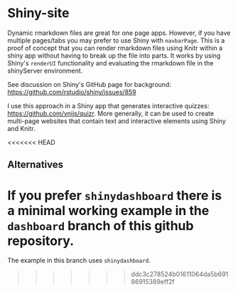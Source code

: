 # Shiny-site

Dynamic rmarkdown files are great for one page apps. However, if you have multiple pages/tabs you may prefer to use Shiny with `navbarPage`. This is a proof of concept that you can render rmarkdown files using Knitr within a shiny app without having to break up the file into parts. It works by using Shiny's `renderUI` functionality and evaluating the rmarkdown file in the shinyServer environment.

See discussion on Shiny's GitHub page for background: https://github.com/rstudio/shiny/issues/859

I use this approach in a Shiny app that generates interactive quizzes: https://github.com/vnijs/quizr. More generally, it can be used to create multi-page websites that contain text and interactive elements using Shiny and Knitr.

<<<<<<< HEAD
## Alternatives

If you prefer `shinydashboard` there is a minimal working example in the `dashboard` branch of this github repository. 
=======
The example in this branch uses `shinydashboard`.

>>>>>>> ddc3c278524b01611064da5b69186915389eff2f
